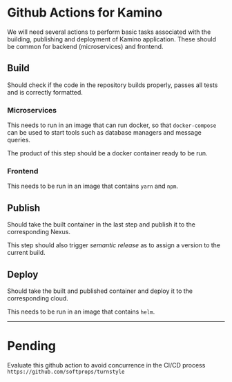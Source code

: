 # Github Actions for Kamino

We will need several actions to perform basic tasks associated with the building, publishing and deployment of Kamino application. These should be common for backend (microservices) and frontend.

## Build

Should check if the code in the repository builds properly, passes all tests and is correctly formatted.

### Microservices

This needs to run in an image that can run docker, so that `docker-compose` can be used to start tools such as database managers and message queries.

The product of this step should be a docker container ready to be run.

### Frontend

This needs to be run in an image that contains `yarn` and `npm`.

## Publish

Should take the built container in the last step and publish it to the corresponding Nexus.

This step should also trigger *semantic release* as to assign a version to the current build.

## Deploy

Should take the built and published container and deploy it to the corresponding cloud.

This needs to be run in an image that contains `helm`.

---

# Pending
Evaluate this github action to avoid concurrence in the CI/CD process
`https://github.com/softprops/turnstyle`
